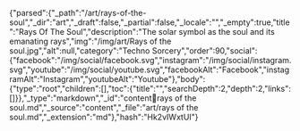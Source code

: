 {"parsed":{"_path":"/art/rays-of-the-soul","_dir":"art","_draft":false,"_partial":false,"_locale":"","_empty":true,"title":"Rays Of The Soul","description":"The solar symbol as the soul and its emanating rays","img":"/img/art/Rays of the soul.jpg","alt":null,"category":"Techno Sorcery","order":90,"social":{"facebook":"/img/social/facebook.svg","instagram":"/img/social/instagram.svg","youtube":"/img/social/youtube.svg","facebookAlt":"Facebook","instagramAlt":"Instagram","youtubeAlt":"Youtube"},"body":{"type":"root","children":[],"toc":{"title":"","searchDepth":2,"depth":2,"links":[]}},"_type":"markdown","_id":"content:art:rays of the soul.md","_source":"content","_file":"art/rays of the soul.md","_extension":"md"},"hash":"Hk2vIWxtUI"}